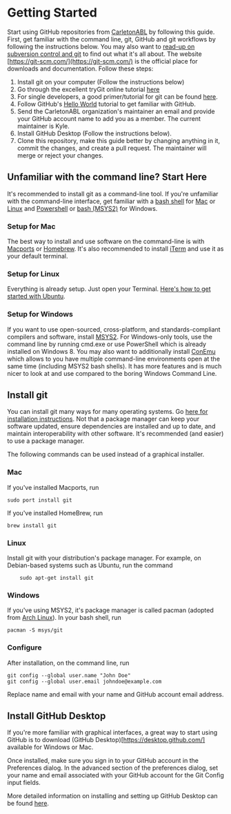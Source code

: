 # Getting Started
Start using GitHub repositories from [CarletonABL](https://github.com/CarletonABL) by following this guide. First, get familiar with the command line, git, GitHub and git workflows by following the instructions below. You may also want to [read-up on subversion control and git](https://git-scm.com/book/en/v2/Getting-Started-About-Version-Control) to find out what it's all about. The website [https://git-scm.com/](https://git-scm.com/) is the official place for downloads and documentation. Follow these steps:

 1. Install git on your computer (Follow the instructions below)
 1. Go through the excellent tryGit online tutorial [here](https://try.github.io)
 1. For single developers, a good primer/tutorial for git can be found [here](https://www.liquidlight.co.uk/blog/article/git-for-beginners-an-overview-and-basic-workflow/).
 2. Follow GitHub's [Hello World](https://guides.github.com/activities/hello-world/) tutorial to get familiar with GitHub.
 2. Send the CarletonABL organization's maintainer an email and provide your GitHub account name to add you as a member. The current maintainer is Kyle.
 3. Install GitHub Desktop (Follow the instructions below).
 4. Clone this repository, make this guide better by changing anything in it, commit the changes, and create a pull request. The maintainer will merge or reject your changes.

## Unfamiliar with the command line? Start Here

It's recommended to install git as a command-line tool. If you're unfamiliar with the command-line interface, get familiar with a [bash shell](https://www.google.ca/search?q=what+is+a+bash+shell) for [Mac](https://www.google.ca/search?q=introduction+to+the+mac+command+line) or [Linux](https://www.google.ca/search?q=introduction+to+the+linux+command+line) and [Powershell](https://www.google.ca/search?q=introduction+to+the+linux+command+line) or [bash (MSYS2)](https://msys2.github.io/) for Windows.

### Setup for Mac

The best way to install and use software on the command-line is with [Macports](https://www.macports.org/) or [Homebrew](http://brew.sh/). It's also recommended to install [iTerm](https://www.iterm2.com/) and use it as your default terminal.

### Setup for Linux

Everything is already setup. Just open your Terminal. [Here's how to get started with Ubuntu](https://help.ubuntu.com/community/UsingTheTerminal).

### Setup for Windows

If you want to use open-sourced, cross-platform, and standards-compliant compilers and software, install [MSYS2](https://msys2.github.io/). For Windows-only tools, use the command line by running cmd.exe or use PowerShell which is already installed on Windows 8. You may also want to additionally install [ConEmu](https://conemu.github.io/) which allows to you have multiple command-line environments open at the same time (including MSYS2 bash shells). It has more features and is much nicer to look at and use compared to the boring Windows Command Line.

## Install git

You can install git many ways for many operating systems. Go [here for installation instructions](https://git-scm.com/book/en/v1/Getting-Started-Installing-Git). Not that a package manager can keep your software updated, ensure dependencies are installed and up to date, and maintain interoperability with other software. It's recommended (and easier) to use a package manager.

The following commands can be used instead of a graphical installer.

### Mac

If you've installed Macports, run

    sudo port install git

If you've installed HomeBrew, run

    brew install git

### Linux

Install git with your distribution's package manager. For example, on Debian-based systems such as Ubuntu, run the command

        sudo apt-get install git
### Windows

If you've using MSYS2, it's package manager is called pacman (adopted from [Arch Linux](https://wiki.archlinux.org/index.php/pacman)). In your bash shell, run

    pacman -S msys/git

### Configure

After installation, on the command line, run

    git config --global user.name "John Doe"
    git config --global user.email johndoe@example.com

Replace name and email with your name and GitHub account email address.

## Install GitHub Desktop

If you're more familiar with graphical interfaces, a great way to start using GitHub is to download (GitHub Desktop)[https://desktop.github.com/] available for Windows or Mac.

Once installed, make sure you sign in to your GitHub account in the Preferences dialog. In the advanced section of the preferences dialog, set your name and email associated with your GitHub account for the Git Config input fields.

More detailed information on installing and setting up GitHub Desktop can be found [here](https://help.github.com/desktop/guides/getting-started/setting-up-github-desktop/).
